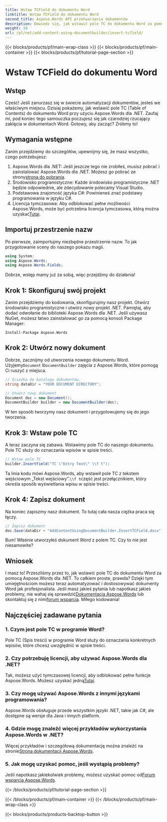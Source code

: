 ```yaml
---
title: Wstaw TCField do dokumentu Word
linktitle: Wstaw TCField do dokumentu Word
second_title: Aspose.Words API przetwarzania dokumentów
description: Dowiedz się, jak wstawić pole TC do dokumentu Word za pomocą Aspose.Words dla .NET. Postępuj zgodnie z naszym przewodnikiem krok po kroku, aby uzyskać bezproblemową automatyzację dokumentów.
weight: 10
url: /pl/net/add-content-using-documentbuilder/insert-tcfield/
---
```


{{< blocks/products/pf/main-wrap-class >}}
{{< blocks/products/pf/main-container >}}
{{< blocks/products/pf/tutorial-page-section >}}

# Wstaw TCField do dokumentu Word

## Wstęp

Cześć! Jeśli zanurzasz się w świecie automatyzacji dokumentów, jesteś we właściwym miejscu. Dzisiaj pokażemy, jak wstawić pole TC (Table of Contents) do dokumentu Word przy użyciu Aspose.Words dla .NET. Zaufaj mi, pod koniec tego samouczka poczujesz się jak czarodziej rzucający zaklęcia w dokumentach Word. Gotowy, aby zacząć? Zróbmy to!

## Wymagania wstępne

Zanim przejdziemy do szczegółów, upewnijmy się, że masz wszystko, czego potrzebujesz:

1.  Aspose.Words dla .NET: Jeśli jeszcze tego nie zrobiłeś, musisz pobrać i zainstalować Aspose.Words dla .NET. Możesz go pobrać ze strony[strona do pobrania](https://releases.aspose.com/words/net/).
2. Środowisko programistyczne: Każde środowisko programistyczne .NET będzie odpowiednie, ale zdecydowanie polecamy Visual Studio.
3. Podstawowa znajomość języka C#: Powinieneś znać podstawy programowania w języku C#.
4.  Licencja tymczasowa: Aby odblokować pełne możliwości Aspose.Words, może być potrzebna licencja tymczasowa, którą można uzyskać[Tutaj](https://purchase.aspose.com/temporary-license/).

## Importuj przestrzenie nazw

Po pierwsze, zaimportujmy niezbędne przestrzenie nazw. To jak przygotowanie sceny do naszego pokazu magii.

```csharp
using System;
using Aspose.Words;
using Aspose.Words.Fields;
```

Dobrze, wstęp mamy już za sobą, więc przejdźmy do działania!

## Krok 1: Skonfiguruj swój projekt

Zanim przejdziemy do kodowania, skonfigurujmy nasz projekt. Otwórz środowisko programistyczne i utwórz nowy projekt .NET. Pamiętaj, aby dodać odwołanie do biblioteki Aspose.Words dla .NET. Jeśli używasz NuGet, możesz łatwo zainstalować go za pomocą konsoli Package Manager:

```shell
Install-Package Aspose.Words
```

## Krok 2: Utwórz nowy dokument

 Dobrze, zacznijmy od utworzenia nowego dokumentu Word. Użyjemy`Document` I`DocumentBuilder` zajęcia z Aspose.Words, które pomogą Ci ruszyć z miejsca.

```csharp
// Ścieżka do katalogu dokumentów.
string dataDir = "YOUR DOCUMENT DIRECTORY";

// Utwórz nowy dokument
Document doc = new Document();
DocumentBuilder builder = new DocumentBuilder(doc);
```

W ten sposób tworzymy nasz dokument i przygotowujemy się do jego tworzenia.

## Krok 3: Wstaw pole TC

A teraz zaczyna się zabawa. Wstawimy pole TC do naszego dokumentu. Pole TC służy do oznaczania wpisów w spisie treści.

```csharp
// Wstaw pole TC
builder.InsertField("TC \"Entry Text\" \\f t");
```

 Ta linia kodu mówi Aspose.Words, aby wstawił pole TC z tekstem wejściowym „Tekst wejściowy”.`\\f t`część jest przełącznikiem, który określa sposób wyświetlania wpisu w spisie treści.

## Krok 4: Zapisz dokument

Na koniec zapiszmy nasz dokument. To tutaj cała nasza ciężka praca się łączy.

```csharp
// Zapisz dokument
doc.Save(dataDir + "AddContentUsingDocumentBuilder.InsertTCField.docx");
```

Bum! Właśnie utworzyłeś dokument Word z polem TC. Czy to nie jest niesamowite?

## Wniosek

 I masz to! Przeszliśmy przez to, jak wstawić pole TC do dokumentu Word za pomocą Aspose.Words dla .NET. To całkiem proste, prawda? Dzięki tym umiejętnościom możesz teraz automatyzować i dostosowywać dokumenty Word jak profesjonalista. Jeśli masz jakieś pytania lub napotkasz jakieś problemy, nie wahaj się sprawdzić[Dokumentacja Aspose.Words](https://reference.aspose.com/words/net/) lub skontaktuj się z nimi[forum wsparcia](https://forum.aspose.com/c/words/8). Miłego kodowania!

## Najczęściej zadawane pytania

### 1. Czym jest pole TC w programie Word?

Pole TC (Spis treści) w programie Word służy do oznaczania konkretnych wpisów, które chcesz uwzględnić w spisie treści.

### 2. Czy potrzebuję licencji, aby używać Aspose.Words dla .NET?

 Tak, możesz użyć tymczasowej licencji, aby odblokować pełne funkcje Aspose.Words. Możesz uzyskać jedną[Tutaj](https://purchase.aspose.com/temporary-license/).

### 3. Czy mogę używać Aspose.Words z innymi językami programowania?

Aspose.Words obsługuje przede wszystkim języki .NET, takie jak C#, ale dostępne są wersje dla Java i innych platform.

### 4. Gdzie mogę znaleźć więcej przykładów wykorzystania Aspose.Words w .NET?

 Więcej przykładów i szczegółową dokumentację można znaleźć na stronie[Strona dokumentacji Aspose.Words](https://reference.aspose.com/words/net/).

### 5. Jak mogę uzyskać pomoc, jeśli wystąpią problemy?

 Jeśli napotkasz jakiekolwiek problemy, możesz uzyskać pomoc od[Forum wsparcia Aspose.Words](https://forum.aspose.com/c/words/8).

{{< /blocks/products/pf/tutorial-page-section >}}

{{< /blocks/products/pf/main-container >}}
{{< /blocks/products/pf/main-wrap-class >}}

{{< blocks/products/products-backtop-button >}}

